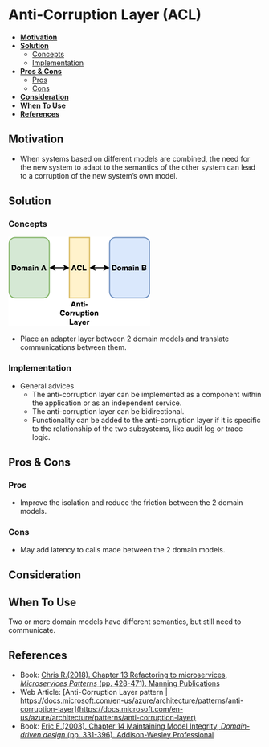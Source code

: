 # Anti-Corruption Layer (ACL)

- [**Motivation**](#motivation)
- [**Solution**](#solution)
   - [Concepts](#concepts)
   - [Implementation](#implementation)
- [**Pros & Cons**](#pros--cons)
   - [Pros](#pros)
   - [Cons](#cons)
- [**Consideration**](#consideration)
- [**When To Use**](#when-to-use)
- [**References**](#references)

## Motivation
- When systems based on different models are combined, the need for the new system to adapt to the semantics of the other system can lead to a corruption of the new system’s own model.

## Solution
### Concepts
![](../../diagrams/png/anti_corruption_layer_small.png)
- Place an adapter layer between 2 domain models and translate communications between them.

### Implementation
- General advices
   - The anti-corruption layer can be implemented as a component within the application or as an independent service.
   - The anti-corruption layer can be bidirectional.
   - Functionality can be added to the anti-corruption layer if it is specific to the relationship of the two subsystems, like audit log or trace logic.

## Pros & Cons
### Pros
- Improve the isolation and reduce the friction between the 2 domain models.

### Cons
- May add latency to calls made between the 2 domain models.

## Consideration

## When To Use
Two or more domain models have different semantics, but still need to communicate.

## References
- Book: [Chris R.(2018). Chapter 13 Refactoring to microservices, *Microservices Patterns* (pp. 428-471). Manning Publications](https://www.manning.com/books/microservices-patterns)
- Web Article: [Anti-Corruption Layer pattern | https://docs.microsoft.com/en-us/azure/architecture/patterns/anti-corruption-layer](https://docs.microsoft.com/en-us/azure/architecture/patterns/anti-corruption-layer)
- Book: [Eric E.(2003). Chapter 14 Maintaining Model Integrity, *Domain-driven design* (pp. 331-396). Addison-Wesley Professional](https://dddcommunity.org/book/evans_2003/)
